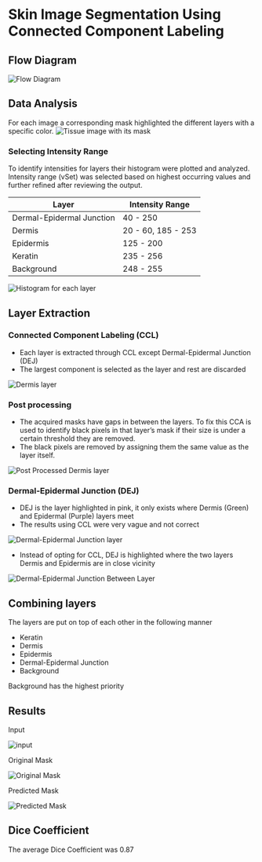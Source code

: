 # Skin Image Segmentation Using Connected Component Labeling
## Flow Diagram
![Flow Diagram](./img/flow-diagram.png)
## Data Analysis
For each image a corresponding mask highlighted the different layers with a specific color.
![Tissue image with its mask](./img/image-mask.png)

### Selecting Intensity Range
To identify intensities for layers their histogram were plotted and analyzed.
Intensity range (vSet) was selected based on highest occurring values and further refined after reviewing the output.

| Layer                      | Intensity Range  |
|----------------------------|------------------|
| Dermal-Epidermal Junction  | 40 - 250         |
| Dermis                     | 20 - 60, 185 - 253|
| Epidermis                  | 125 - 200        |
| Keratin                    | 235 - 256        |
| Background                 | 248 - 255        |

![Histogram for each layer](./img/hist-plots.png)

## Layer Extraction
### Connected Component Labeling (CCL)
- Each layer is extracted through CCL except Dermal-Epidermal Junction (DEJ)
- The largest component is selected as the layer and rest are discarded

![Dermis layer](./img/drm-layer.png)
### Post processing
- The acquired masks have gaps in between the layers. To fix this CCA is used to identify black pixels in that layer’s mask if their size is under a certain threshold they are removed.
- The black pixels are removed by assigning them the same value as the layer itself.

![Post Processed Dermis layer](./img/drm-layer-post.png)
### Dermal-Epidermal Junction (DEJ)
- DEJ is the layer highlighted in pink, it only exists where Dermis (Green) and Epidermal (Purple) layers meet
- The results using CCL were very vague and not correct

![Dermal-Epidermal Junction layer](./img/dej-layer.png)
- Instead of opting for CCL, DEJ is highlighted where the two layers Dermis and Epidermis are in close vicinity

![Dermal-Epidermal Junction Between Layer](./img/dej-combine.png)

## Combining layers
The layers are put on top of each other in the following manner

- Keratin 
- Dermis
- Epidermis
- Dermal-Epidermal Junction
- Background

Background has the highest priority

## Results
Input

![input](./img/input.png)

Original Mask

![Original Mask](./img/mask-orig.png)

Predicted Mask

![Predicted Mask](./img/mask-predict.png)

## Dice Coefficient
The average Dice Coefficient was 0.87